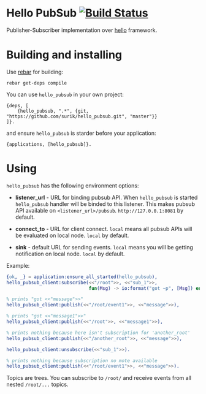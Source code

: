 # Hello PubSub [![Build Status](https://travis-ci.org/surik/hello_pubsub.svg)](https://travis-ci.org/surik/hello_pubsub)

Publisher-Subscriber implementation over [hello](https://github.com/travelping/hello) framework.

# Building and installing

Use [rebar](https://github.com/rebar/rebar) for building:
    
    rebar get-deps compile

You can use `hello_pubsub` in your own project:

    {deps, [
        {hello_pubsub, ".*", {git, "https://github.com/surik/hello_pubsub.git", "master"}}
    ]}.

and ensure `hello_pubsub` is starder before your application:

    {applications, [hello_pubsub]}.

# Using
    
`hello_pubsub` has the following environment options:

* __listener_url__ - URL for binding pubsub API. When `hello_pubsub` is started `hello_pubsub` handler will be binded to this listener. This makes pubsub API available on `<listener_url>/pubsub`. `http://127.0.0.1:8081` by default.

* __connect_to__ - URL for client connect. `local` means all pubsub APIs will be evaluated on local node. `local` by default.

* __sink__ - default URL for sending events. `local` means you will be getting notification on local node. `local` by default.


Example:

```erlang
{ok, _} = application:ensure_all_started(hello_pubsub),
hello_pubsub_client:subscribe(<<"/root">>, <<"sub_1">>, 
                              fun(Msg) -> io:format("got ~p", [Msg]) end),

% prints "got <<"message">>" 
hello_pubsub_client:publish(<<"/root/event1">>, <<"message">>),

% prints "got <<"message1">>"
hello_pubsub_client:publish(<<"/root">>, <<"message1">>),

% prints nothing because here isn't subscription for 'another_root'
hello_pubsub_client:publish(<<"/another_root">>, <<"message">>),

hello_pubsub_client:unsubscribe(<<"sub_1">>).

% prints nothing because subscription no mote available
hello_pubsub_client:publish(<<"/root/event1">>, <<"message">>).
```

Topics are trees. You can subscribe to `/root/` and receive events from all nested `/root/...` topics.
